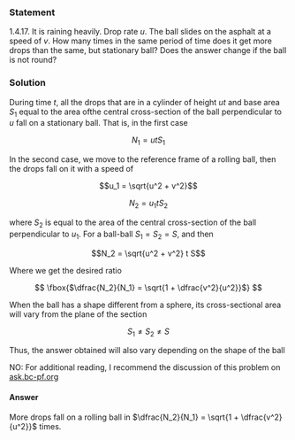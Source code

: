###  Statement 

$1.4.17.$ It is raining heavily. Drop rate $u$. The ball slides on the asphalt at a speed of $v$. How many times in the same period of time does it get more drops than the same, but stationary ball? Does the answer change if the ball is not round? 

### Solution

During time $t$, all the drops that are in a cylinder of height $ut$ and base area $S_1$ equal to the area of ​​the central cross-section of the ball perpendicular to $u$ fall on a stationary ball. That is, in the first case

$$N_1 = utS_1$$

In the second case, we move to the reference frame of a rolling ball, then the drops fall on it with a speed of 

$$u_1 = \sqrt{u^2 + v^2}$$

$$N_2 = u_1 t S_2$$

where $S_2$ is equal to the area of ​​the central cross-section of the ball perpendicular to $u_1$. For a ball-ball $S_1 = S_2 = S$, and then

$$N_2 = \sqrt{u^2 + v^2} t S$$

Where we get the desired ratio

$$ \fbox{$\dfrac{N_2}{N_1} = \sqrt{1 + \dfrac{v^2}{u^2}}$} $$ 

When the ball has a shape different from a sphere, its cross-sectional area will vary from the plane of the section 

$$S_1\neq S_2\neq S$$

Thus, the answer obtained will also vary depending on the shape of the ball 

NO: For additional reading, I recommend the discussion of this problem on [ask.bc-pf.org](https://ask.bc-pf.org/t/zadacha-pro-dozhd-i-myach-zadachnik-1001/3855)

#### Answer

More drops fall on a rolling ball in $\dfrac{N_2}{N_1} = \sqrt{1 + \dfrac{v^2}{u^2}}$ times.

